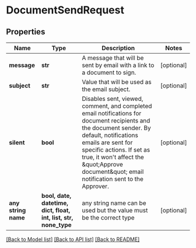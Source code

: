 # DocumentSendRequest


## Properties
Name | Type | Description | Notes
------------ | ------------- | ------------- | -------------
**message** | **str** | A message that will be sent by email with a link to a document to sign. | [optional] 
**subject** | **str** | Value that will be used as the email subject. | [optional] 
**silent** | **bool** | Disables sent, viewed, comment, and completed email notifications for document recipients and the document sender. By default, notifications emails are sent for specific actions. If set as true, it won&#39;t affect the \&quot;Approve document\&quot; email notification sent to the Approver. | [optional] 
**any string name** | **bool, date, datetime, dict, float, int, list, str, none_type** | any string name can be used but the value must be the correct type | [optional]

[[Back to Model list]](../README.md#documentation-for-models) [[Back to API list]](../README.md#documentation-for-api-endpoints) [[Back to README]](../README.md)


